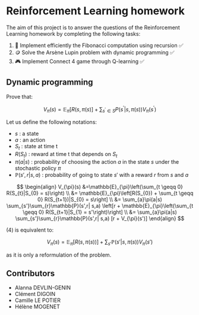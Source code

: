 # Reinforcement Learning homework

The aim of this project is to answer the questions of the Reinforcement Learning homework by completing the following tasks:
1. :abacus: Implement efficiently the Fibonacci computation using recursion :white_check_mark:
3. :coin: Solve the Arsène Lupin problem with dynamic programming :white_check_mark:
4. :video_game: Implement Connect 4 game through Q-learning :white_check_mark:

## Dynamic programming

Prove that:

$$V_\pi(s) = \mathbb{E}_\pi[R(s, \pi(s)] + \sum_{s^\prime \in S} P(s^\prime| s, \pi(s))V_\pi(s^\prime)$$

Let us define the following notations:

* $s$ : a state
* $a$ : an action
* $S_{t}$ : state at time t
* $R(S_{t})$ : reward at time t that depends on $S_{t}$
* $\pi(a|s)$ : probability of choosing the action $a$ in the state $s$ under the stochastic policy $\pi$
* $\mathbb{P}(s',r| s,a)$ : probability of going to state $s'$ with a reward $r$ from $s$ and $a$

$$
\begin{align}
  V_{\pi}(s)  &=\mathbb{E}_{\pi}\left(\sum_{t \geqq 0} R(S_{t}|S_{0} = s)\right) \\
        &= \mathbb{E}_{\pi}\left[R(S_{0}) + \sum_{t \geqq 0} R(S_{t+1})|S_{0} = s\right] \\
            &= \sum_{a}\pi(a|s) \sum_{s'}\sum_{r}\mathbb{P}(s',r| s,a) \left[r + \mathbb{E}_{\pi}\left(\sum_{t \geqq 0} R(S_{t+1}|S_{1} = s'\right)\right] \\
            &= \sum_{a}\pi(a|s) \sum_{s'}\sum_{r}\mathbb{P}(s',r| s,a) [r + V_{\pi}(s')]
\end{align}
$$

(4) is equivalent to:

$$V_{\pi}(s) = \mathbb{E}_{\pi}[R(s,\pi(s))] + \sum_{s'}\mathbb{P}(s'| s,\pi(s))V_{\pi}(s')$$

as it is only a reformulation of the problem.

## Contributors

* Alanna DEVLIN-GENIN
* Clément DIGOIN
* Camille LE POTIER
* Hélène MOGENET